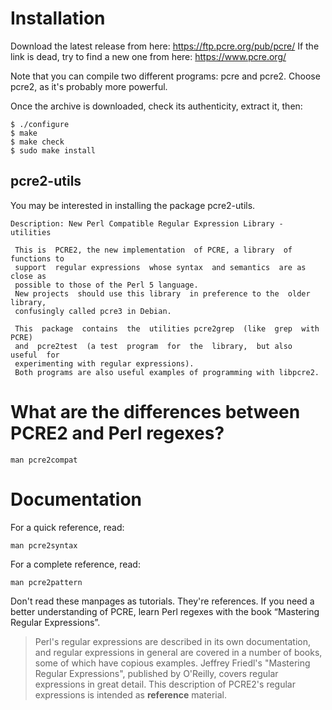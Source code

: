 # Installation

Download the latest release from here: <https://ftp.pcre.org/pub/pcre/>
If the link is dead, try to find a new one from here: <https://www.pcre.org/>

Note that you can compile two different programs: pcre and pcre2.
Choose pcre2, as it's probably more powerful.

Once the archive is downloaded, check its authenticity, extract it, then:

    $ ./configure
    $ make
    $ make check
    $ sudo make install

## pcre2-utils

You may be interested in installing the package pcre2-utils.

    Description: New Perl Compatible Regular Expression Library - utilities

     This is  PCRE2, the new implementation  of PCRE, a library  of functions to
     support  regular expressions  whose syntax  and semantics  are as  close as
     possible to those of the Perl 5 language.
     New projects  should use this library  in preference to the  older library,
     confusingly called pcre3 in Debian.

     This  package  contains  the  utilities pcre2grep  (like  grep  with  PCRE)
     and  pcre2test  (a test  program  for  the  library,  but also  useful  for
     experimenting with regular expressions).
     Both programs are also useful examples of programming with libpcre2.

##
# What are the differences between PCRE2 and Perl regexes?

    man pcre2compat

##
# Documentation

For a quick reference, read:

    man pcre2syntax

For a complete reference, read:

    man pcre2pattern

Don't read these manpages as tutorials.
They're references.
If you  need a better  understanding of PCRE, learn  Perl regexes with  the book
“Mastering Regular Expressions”.

> Perl's  regular expressions are described in its own documentation, and
> regular expressions in general are covered in a number of  books,  some
> of  which  have  copious  examples. Jeffrey Friedl's "Mastering Regular
> Expressions", published by  O'Reilly,  covers  regular  expressions  in
> great  detail.  This  description  of  PCRE2's  regular  expressions is
> intended as **reference** material.


